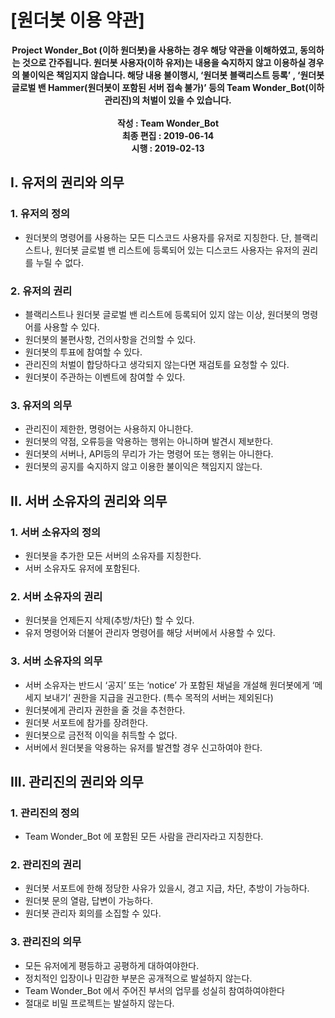 # [원더봇 이용 약관]
<p align="center">
<strong>Project Wonder_Bot (이하 원더봇)을 사용하는 경우 해당 약관을 이해하였고, 동의하는 것으로 간주됩니다. 원더봇 사용자(이하 유저)는 내용을 숙지하지 않고 이용하실 경우의 불이익은 책임지지 않습니다. 해당 내용 불이행시, ‘원더봇 블랙리스트 등록’ , ‘원더봇 글로벌 밴 Hammer(원더봇이 포함된 서버 접속 불가)’ 등의 Team Wonder_Bot(이하 관리진)의 처벌이 있을 수 있습니다.
<br    ><br     > 작성 : Team Wonder_Bot<br>
최종 편집 : 2019-06-14<br>
시행 : 2019-02-13</strong>
</p>

## I. 유저의 권리와 의무
### 1. 유저의 정의
- 원더봇의 명령어를 사용하는 모든 디스코드 사용자를 유저로 지칭한다.
단, 블랙리스트나, 원더봇 글로벌 밴 리스트에 등록되어 있는 디스코드 사용자는 유저의 권리를 누릴 수 없다.
### 2. 유저의 권리
- 블랙리스트나 원더봇 글로벌 밴 리스트에 등록되어 있지 않는 이상, 원더봇의 명령어를 사용할 수 있다.
- 원더봇의 불편사항, 건의사항을 건의할 수 있다.
- 원더봇의 투표에 참여할 수 있다.
- 관리진의 처벌이 합당하다고 생각되지 않는다면 재검토를 요청할 수 있다.
- 원더봇이 주관하는 이벤트에 참여할 수 있다.
### 3. 유저의 의무
- 관리진이 제한한, 명령어는 사용하지 아니한다.
- 원더봇의 약점, 오류등을 악용하는 행위는 아니하며 발견시 제보한다.
- 원더봇의 서버나, API등의 무리가 가는 명령어 또는 행위는 아니한다.
- 원더봇의 공지를 숙지하지 않고 이용한 불이익은 책임지지 않는다.

## II. 서버 소유자의 권리와 의무
### 1. 서버 소유자의 정의
- 원더봇을 추가한 모든 서버의 소유자를 지칭한다.
- 서버 소유자도 유저에 포함된다.
### 2. 서버 소유자의 권리
- 원더봇을 언제든지 삭제(추방/차단) 할 수 있다.
- 유저 명령어와 더불어 관리자 명령어를 해당 서버에서 사용할 수 있다.
### 3. 서버 소유자의 의무
- 서버 소유자는 반드시 ‘공지’ 또는 ‘notice’ 가 포함된 채널을 개설해 원더봇에게 ‘메세지 보내기’ 권한을 지급을 권고한다. (특수 목적의 서버는 제외된다)
- 원더봇에게 관리자 권한을 줄 것을 추천한다.
- 원더봇 서포트에 참가를 장려한다.
- 원더봇으로 금전적 이익을 취득할 수 없다.
- 서버에서 원더봇을 악용하는 유저를 발견할 경우 신고하여야 한다.

## III. 관리진의 권리와 의무
### 1. 관리진의 정의
- Team Wonder_Bot 에 포함된 모든 사람을 관리자라고 지칭한다.
### 2. 관리진의 권리
- 원더봇 서포트에 한해 정당한 사유가 있을시, 경고 지급, 차단, 추방이 가능하다.
- 원더봇 문의 열람, 답변이 가능하다.
- 원더봇 관리자 회의를 소집할 수 있다.

### 3. 관리진의 의무
- 모든 유저에게 평등하고 공평하게 대하여야한다.
- 정치적인 입장이나 민감한 부분은 공개적으로 발설하지 않는다.
- Team Wonder_Bot 에서 주어진 부서의 업무를 성실히 참여하여야한다
- 절대로 비밀 프로젝트는 발설하지 않는다.